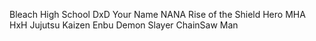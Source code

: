 Bleach
High School DxD
Your Name
NANA
Rise of the Shield Hero
MHA
HxH
Jujutsu Kaizen
Enbu
Demon Slayer
ChainSaw Man


